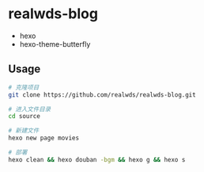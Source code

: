# realwds-blog

- hexo
- hexo-theme-butterfly

## Usage

``` sh
# 克隆项目
git clone https://github.com/realwds/realwds-blog.git

# 进入文件目录
cd source

# 新建文件
hexo new page movies

# 部署
hexo clean && hexo douban -bgm && hexo g && hexo s
```
